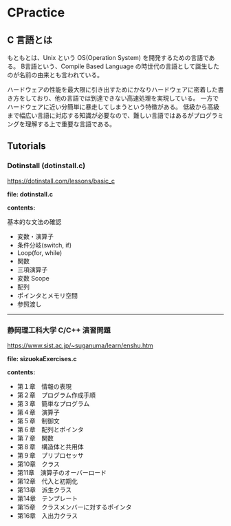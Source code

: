 # CPractice

## C 言語とは
もともとは、Unix という OS(Operation System) を開発するための言語である。
B言語という、Compile Based Language の時世代の言語として誕生したのが名前の由来とも言われている。

ハードウェアの性能を最大限に引き出すためにかなりハードウェアに密着した書き方をしており、他の言語では到達できない高速処理を実現している。
一方でハードウェアに近い分簡単に暴走してしまうという特徴がある。
低級から高級まで幅広い言語に対応する知識が必要なので、難しい言語ではあるがプログラミングを理解する上で重要な言語である。

## Tutorials

### Dotinstall (dotinstall.c)<br>
https://dotinstall.com/lessons/basic_c

**file: dotinstall.c**

**contents:**

基本的な文法の確認

- 変数・演算子
- 条件分岐(switch, if)
- Loop(for, while)
- 関数
- 三項演算子
- 変数 Scope
- 配列
- ポインタとメモリ空間
- 参照渡し

---

### 静岡理工科大学 C/C++ 演習問題
https://www.sist.ac.jp/~suganuma/learn/enshu.htm

**file: sizuokaExercises.c**

**contents:**

- 第１章　情報の表現
- 第２章　プログラム作成手順
- 第３章　簡単なプログラム
- 第４章　演算子
- 第５章　制御文
- 第６章　配列とポインタ
- 第７章　関数
- 第８章　構造体と共用体
- 第９章　プリプロセッサ
- 第10章　クラス
- 第11章　演算子のオーバーロード
- 第12章　代入と初期化
- 第13章　派生クラス
- 第14章　テンプレート
- 第15章　クラスメンバーに対するポインタ
- 第16章　入出力クラス

